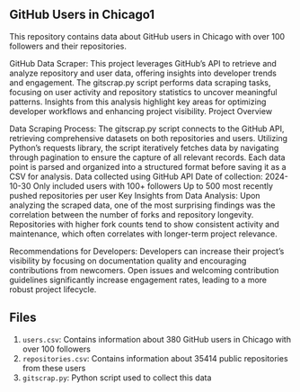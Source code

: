 ## GitHub Users in Chicago1

This repository contains data about GitHub users in Chicago with over 100 followers and their repositories.

GitHub Data Scraper: This project leverages GitHub’s API to retrieve and analyze repository and user data, offering insights into developer trends and engagement. The gitscrap.py script performs data scraping tasks, focusing on user activity and repository statistics to uncover meaningful patterns. Insights from this analysis highlight key areas for optimizing developer workflows and enhancing project visibility. Project Overview

Data Scraping Process: The gitscrap.py script connects to the GitHub API, retrieving comprehensive datasets on both repositories and users. Utilizing Python’s requests library, the script iteratively fetches data by navigating through pagination to ensure the capture of all relevant records. Each data point is parsed and organized into a structured format before saving it as a CSV for analysis.
Data collected using GitHub API
Date of collection: 2024-10-30
Only included users with 100+ followers
Up to 500 most recently pushed repositories per user
Key Insights from Data Analysis: Upon analyzing the scraped data, one of the most surprising findings was the correlation between the number of forks and repository longevity. Repositories with higher fork counts tend to show consistent activity and maintenance, which often correlates with longer-term project relevance.

Recommendations for Developers: Developers can increase their project’s visibility by focusing on documentation quality and encouraging contributions from newcomers. Open issues and welcoming contribution guidelines significantly increase engagement rates, leading to a more robust project lifecycle.

## Files

1. `users.csv`: Contains information about 380 GitHub users in Chicago with over 100 followers
2. `repositories.csv`: Contains information about 35414 public repositories from these users
3. `gitscrap.py`: Python script used to collect this data

